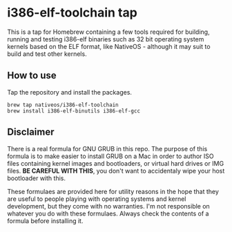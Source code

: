 # i386-elf-toolchain tap

This is a tap for Homebrew containing a few tools required for building,
running and testing i386-elf binaries such as 32 bit operating system kernels
based on the ELF format, like NativeOS - although it may suit to build and
test other kernels.

## How to use

Tap the repository and install the packages.

    brew tap nativeos/i386-elf-toolchain
    brew install i386-elf-binutils i386-elf-gcc

## Disclaimer

There is a real formula for GNU GRUB in this repo. The purpose of this formula
is to make easier to install GRUB on a Mac in order to author ISO files
containing kernel images and bootloaders, or virtual hard drives or IMG files.
**BE CAREFUL WITH THIS**, you don't want to accidentaly wipe your host
bootloader with this.

These formulaes are provided here for utility reasons in the hope that they
are useful to people playing with operating systems and kernel development,
but they come with no warranties. I'm not responsible on whatever you do with
these formulaes. Always check the contents of a formula before installing it.

